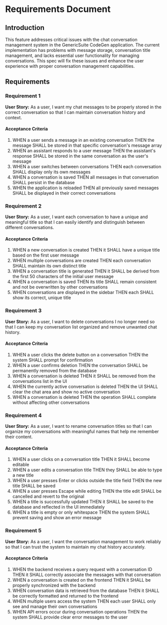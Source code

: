 # Requirements Document

## Introduction

This feature addresses critical issues with the chat conversation management system in the GenericSuite CodeGen application. The current implementation has problems with message storage, conversation title management, and lacks essential user functionality for managing conversations. This spec will fix these issues and enhance the user experience with proper conversation management capabilities.

## Requirements

### Requirement 1

**User Story:** As a user, I want my chat messages to be properly stored in the correct conversation so that I can maintain conversation history and context.

#### Acceptance Criteria

1. WHEN a user sends a message in an existing conversation THEN the message SHALL be stored in that specific conversation's message array
2. WHEN an assistant responds to a user message THEN the assistant's response SHALL be stored in the same conversation as the user's message
3. WHEN a user switches between conversations THEN each conversation SHALL display only its own messages
4. WHEN a conversation is saved THEN all messages in that conversation SHALL persist in the database
5. WHEN the application is reloaded THEN all previously saved messages SHALL be displayed in their correct conversations

### Requirement 2

**User Story:** As a user, I want each conversation to have a unique and meaningful title so that I can easily identify and distinguish between different conversations.

#### Acceptance Criteria

1. WHEN a new conversation is created THEN it SHALL have a unique title based on the first user message
2. WHEN multiple conversations are created THEN each conversation SHALL maintain its own distinct title
3. WHEN a conversation title is generated THEN it SHALL be derived from the first 50 characters of the initial user message
4. WHEN a conversation is saved THEN its title SHALL remain consistent and not be overwritten by other conversations
5. WHEN conversations are displayed in the sidebar THEN each SHALL show its correct, unique title

### Requirement 3

**User Story:** As a user, I want to delete conversations I no longer need so that I can keep my conversation list organized and remove unwanted chat history.

#### Acceptance Criteria

1. WHEN a user clicks the delete button on a conversation THEN the system SHALL prompt for confirmation
2. WHEN a user confirms deletion THEN the conversation SHALL be permanently removed from the database
3. WHEN a conversation is deleted THEN it SHALL be removed from the conversations list in the UI
4. WHEN the currently active conversation is deleted THEN the UI SHALL clear the chat area and show no active conversation
5. WHEN a conversation is deleted THEN the operation SHALL complete without affecting other conversations

### Requirement 4

**User Story:** As a user, I want to rename conversation titles so that I can organize my conversations with meaningful names that help me remember their content.

#### Acceptance Criteria

1. WHEN a user clicks on a conversation title THEN it SHALL become editable
2. WHEN a user edits a conversation title THEN they SHALL be able to type a new title
3. WHEN a user presses Enter or clicks outside the title field THEN the new title SHALL be saved
4. WHEN a user presses Escape while editing THEN the title edit SHALL be cancelled and revert to the original
5. WHEN a title is successfully updated THEN it SHALL be saved to the database and reflected in the UI immediately
6. WHEN a title is empty or only whitespace THEN the system SHALL prevent saving and show an error message

### Requirement 5

**User Story:** As a user, I want the conversation management to work reliably so that I can trust the system to maintain my chat history accurately.

#### Acceptance Criteria

1. WHEN the backend receives a query request with a conversation ID THEN it SHALL correctly associate the messages with that conversation
2. WHEN a conversation is created on the frontend THEN it SHALL be properly synchronized with the backend
3. WHEN conversation data is retrieved from the database THEN it SHALL be correctly formatted and returned to the frontend
4. WHEN multiple users access the system THEN each user SHALL only see and manage their own conversations
5. WHEN API errors occur during conversation operations THEN the system SHALL provide clear error messages to the user